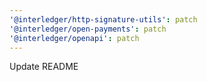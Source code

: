 ```yaml
---
'@interledger/http-signature-utils': patch
'@interledger/open-payments': patch
'@interledger/openapi': patch
---
```


Update README
